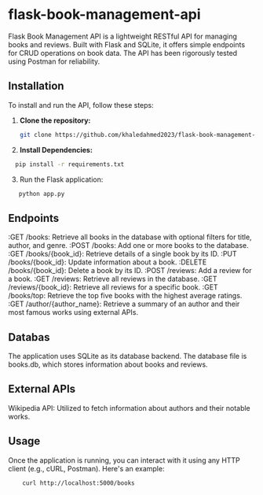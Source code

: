 # flask-book-management-api

Flask Book Management API is a lightweight RESTful API for managing books and reviews. Built with Flask and SQLite, it offers simple endpoints for CRUD operations on book data. The API has been rigorously tested using Postman for reliability.

## Installation

To install and run the API, follow these steps:

1. **Clone the repository:**

   ```bash
   git clone https://github.com/khaledahmed2023/flask-book-management-api.git

2. **Install Dependencies:**

  ```bash
    pip install -r requirements.txt

```
3. Run the Flask application:

  ```bash
     python app.py
```
## Endpoints

:GET /books: Retrieve all books in the database with optional filters for title, author, and genre.
:POST /books: Add one or more books to the database.
:GET /books/{book_id}: Retrieve details of a single book by its ID.
:PUT /books/{book_id}: Update information about a book.
:DELETE /books/{book_id}: Delete a book by its ID.
:POST /reviews: Add a review for a book.
:GET /reviews: Retrieve all reviews in the database.
:GET /reviews/{book_id}: Retrieve all reviews for a specific book.
:GET /books/top: Retrieve the top five books with the highest average ratings.
:GET /author/{author_name}: Retrieve a summary of an author and their most famous works using external APIs.

## Databas
The application uses SQLite as its database backend. The database file is books.db, which stores information about books and reviews.

## External APIs
Wikipedia API: Utilized to fetch information about authors and their notable works.

## Usage
Once the application is running, you can interact with it using any HTTP client (e.g., cURL, Postman). Here's an example:

```bash
    curl http://localhost:5000/books






